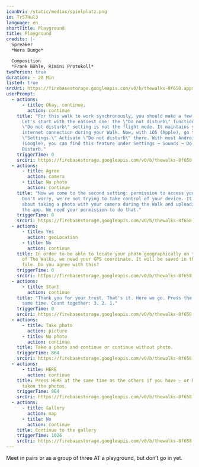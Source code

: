```yaml
---
iconUri: /static/medias/spielplatz.png
id: Tr57Hul3
language: en
shortTitle: Playground
title: Playground
credits: |-
  Spreaker
  *Wera Bunge*

  Composition
  *Frank Böhle, Rimini Protokoll*
twoPerson: true
duration: ~ 20 Min
listed: true
srcUri: https://firebasestorage.googleapis.com/v0/b/thewalks-8f658.appspot.com/o/mp3%2Fapi-v1%2Fwalk_10_eng_.mp3?alt=media&token=1b1015df-433f-48e4-8f5b-dcf586faeccd
userPrompt:
  - actions:
      - title: Okay, continue.
        action: continue
    title: "For this walk to work synchronously, you should make a few settings.
      Let's start with the easiest one: the \"Do not disturb\" function. The
      \"Do not disturb\" setting is not the flight mode. It maintains your
      internet connection during your Walk. Now, with iOS (Apple), go to
      \"Settings.\" Activate \"Do not disturb\" there. With most Android devices
      (Google), you can find this feature under Settings → Sounds → Do Not
      Disturb."
    triggerTime: 0
    srcUri: https://firebasestorage.googleapis.com/v0/b/thewalks-8f658.appspot.com/o/mp3%2Fapi-v1%2Fmulti_Zeubeel8_loop%20(1).mp3?alt=media&token=2c61b5f1-7778-469e-9c66-f5fb6b8ad66c
  - actions:
      - title: Agree
        action: camera
      - title: No photo
        action: continue
    title: "Now we come to the second setting: permission to access your camera.
      Don't worry, we're not trying to take control of your device. It's just
      about taking a photo with your camera during the Walk and uploading it to
      the app. We need your permission to do that."
    triggerTime: 0
    srcUri: https://firebasestorage.googleapis.com/v0/b/thewalks-8f658.appspot.com/o/mp3%2Fapi-v1%2Fmulti_Zeubeel8_loop%20(1).mp3?alt=media&token=1fd34ad3-b81d-426f-880e-a9e8c44f590e
  - actions:
      - title: Yes
        action: geoLocation
      - title: No
        action: continue
    title: In order to be able to locate your photo geographically on the world map
      of The Walks, we need your GPS coordinate. It will be saved in the photo
      file. Do you agree with this?
    triggerTime: 0
    srcUri: https://firebasestorage.googleapis.com/v0/b/thewalks-8f658.appspot.com/o/mp3%2Fapi-v1%2Fmulti_Zeubeel8_loop%20(1).mp3?alt=media&token=be9a7026-0a1d-4d55-9d5f-ccbb8d666d29
  - actions:
      - title: Start
        action: continue
    title: "Thank you for your trust. That's it. Here we go. Press the button at the
      same time. Count together: 3. 2. 1."
    triggerTime: 0
    srcUri: https://firebasestorage.googleapis.com/v0/b/thewalks-8f658.appspot.com/o/mp3%2Fapi-v1%2Fmulti_Zeubeel8_loop%20(1).mp3?alt=media&token=3189e495-8009-48f2-8a9c-b7117e733659
  - actions:
      - title: Take photo
        action: picture
      - title: No photo
        action: continue
    title: Take a photo and continue or continue without photo.
    triggerTime: 864
    srcUri: https://firebasestorage.googleapis.com/v0/b/thewalks-8f658.appspot.com/o/mp3%2Fapi-v1%2Fen_tr57hul3%2Fwalk_10_engl_LOOP_14-24min_.mp3?alt=media&token=96fa67c7-0bf7-4cf4-8e11-70a62a4e2afd
  - actions:
      - title: HERE
        action: continue
    title: Press HERE at the same time as the others if you have – or haven't –
      taken the photos.
    triggerTime: 864
    srcUri: https://firebasestorage.googleapis.com/v0/b/thewalks-8f658.appspot.com/o/mp3%2Fapi-v1%2Fwalk_10_de_Loop1__14-50-650__08_12.mp3?alt=media&token=8c153dfa-014b-4994-b639-81580b4c11ce
  - actions:
      - title: Gallery
        action: map
      - title: No
        action: continue
    title: Continue to the gallery
    triggerTime: 1026
    srcUri: https://firebasestorage.googleapis.com/v0/b/thewalks-8f658.appspot.com/o/mp3%2Fapi-v1%2Fmulti_Zeubeel8_loop%20(1).mp3?alt=media&token=8251e701-f57a-4855-9d92-753a404e4fbb
---
```

Meet in pairs or as a group of three AT a playground, but don’t go in yet. 